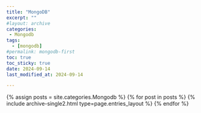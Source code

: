 ```yaml
---
title: "MongoDB"
excerpt: ""
#layout: archive
categories:
 - Mongodb
tags:
  - [mongodb]
#permalink: mongodb-first
toc: true
toc_sticky: true
date: 2024-09-14
last_modified_at: 2024-09-14

---
```


{% assign posts = site.categories.Mongodb %}
{% for post in posts %} {% include archive-single2.html type=page.entries_layout %} {% endfor %}